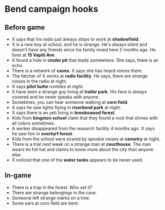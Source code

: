 # Bend campaign hooks

## Before game

+ X says that his radio just always stops to work at **shadowfield**.
+ X is a new boy at school, and he is strange. He's always silent and doesn't have any friends since his family moed here 2 months ago. He lives at **15 Vapiti Ave**.
+ X found a hole in **cinder pit** that leads somewhere. She says, there is an echo.
+ There is a network of **caves**. X says she has heard voices there.
+ The fatcher of X works at **radio facility**. He says, there are strange noises in the radio at night.
+ X says **pilot butte** rumbles at night.
+ X have seen a strange guy living at **trailer park**. His face is always covered and he never speaks with anyone.
+ Sometimes, you can hear someone walking at **corn field**.
+ X says he saw lights flying in **riverbend park** at night.
+ X says there is an yeti living in **brookswood forest**.
+ Kids from **kingston school** claim that they found a rock that shines with all colors sometimes.
+ A worker disappeared from the research facility 4 months ago. X says he saw him in **overturf forest**.
+ Kids from the school were scared by spookie noises at **cemetry** at night.
+ There is a trial next week on a strange man at **courthouse**. The man wears tin foil hat and claims to know more about the city than anyone else.
+ X noticed that one of the **water tanks** appears to be never used.

## In-game

+ There is a trap in the forest. Who set it?
+ There are strange belongings in the cave.
+ Someone left strange marks on a tree.
+ Some ears at corn field are bent.
